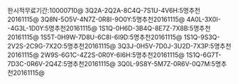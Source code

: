 한시적무료기간:10000710@
3Q2A-2Q2A-8C4Q-7S1U-4V6H:5명추천20161115@
3Q8N-5O5V-4N7Z-0R8I-9O0Y:5명추천20161115@
4A0L-3X0I--4G3L-1D0Y:5명추천20161115@
1S1Q-0H6D-3B4Q-8E7Z-7X8B:5명추천20161115@
1S5T-0H9W-7D8U-6C8I-6I9D:5명추천20161115@
1S1Q-9S3Q-2V2S-2C9G-7X2O:5명추천20161115@
3Q3J-0H5V-7D0J-3U2D-7X3P:5명추천20161115@
2W9S-6G1C-4Z2S-0R0Y-6I6H:5명추천20161115@
1S1Q-6G7T-7D3C-0R6V-2Q4Z:5명추천20161115@
3Q0L-9S8Y-5M7Z-0R6V-0Q7M:5명추천20161115@
